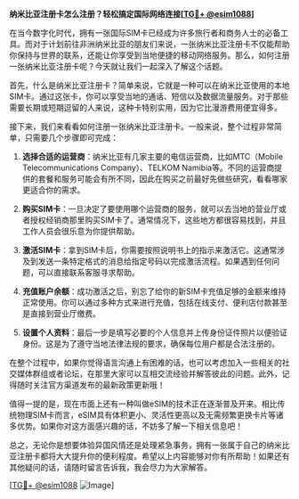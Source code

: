 **纳米比亚注册卡怎么注册？轻松搞定国际网络连接[[TG💪+ @esim1088](https://t.me/s/esim1088)]**

在当今数字化时代，拥有一张国际SIM卡已经成为许多旅行者和商务人士的必备工具。而对于计划前往非洲纳米比亚的朋友们来说，一张纳米比亚注册卡不仅能帮助你保持与世界的联系，还能让你享受到当地便捷的移动网络服务。那么，如何注册一张纳米比亚注册卡呢？今天就让我们一起深入了解这个话题。

首先，什么是纳米比亚注册卡？简单来说，它就是一种可以在纳米比亚使用的本地SIM卡。通过这张卡，你可以享受当地的通话、短信以及数据流量服务。对于那些需要长期或短期逗留的人来说，这种卡特别实用，因为它比漫游费用便宜得多。

接下来，我们来看看如何注册一张纳米比亚注册卡。一般来说，整个过程非常简单，只需要几个步骤即可完成：

1. **选择合适的运营商**：纳米比亚有几家主要的电信运营商，比如MTC（Mobile Telecommunications Company）、TELKOM Namibia等。不同的运营商提供的套餐和服务可能会有所不同，因此在购买之前最好先做些研究，看看哪家更适合你的需求。

2. **购买SIM卡**：一旦决定了要使用哪个运营商的服务，就可以去当地的营业厅或者授权经销商那里购买SIM卡了。通常情况下，这些地方都很容易找到，并且工作人员会很乐意为你提供帮助。

3. **激活SIM卡**：拿到SIM卡后，你需要按照说明书上的指示来激活它。这通常涉及到发送一条特定格式的消息给指定号码以完成激活流程。如果遇到任何问题，可以直接联系客服寻求帮助。

4. **充值账户余额**：成功激活之后，别忘了给你的新SIM卡充值足够的金额来维持正常使用。你可以通过多种方式来进行充值，包括在线支付、便利店付款甚至是直接到营业厅缴费。

5. **设置个人资料**：最后一步是填写必要的个人信息并上传身份证件照片以便验证身份。这是为了遵守当地法律法规的要求，确保每位用户都是合法注册的。

在整个过程中，如果你觉得语言沟通上有困难的话，也可以考虑加入一些相关的社交媒体群组或者论坛，在那里大家可以互相交流经验并解答彼此的问题。此外，记得随时关注官方渠道发布的最新政策更新哦！

值得一提的是，现在市面上还有一种叫做eSIM的技术正在逐渐普及开来。相比传统物理SIM卡而言，eSIM具有体积更小、灵活性更高以及无需频繁更换卡片等诸多优势。如果你对这方面感兴趣的话，不妨多了解一下相关信息吧！

总之，无论你是想要体验异国风情还是处理紧急事务，拥有一张属于自己的纳米比亚注册卡都将大大提升你的便利程度。希望以上内容能够对你有所帮助！如果还有其他疑问的话，请随时留言告诉我，我会尽力为大家解答。

[[TG💪+ @esim1088](https://t.me/s/esim1088) ![Image](https://i.postimg.cc/4NQfJmqS/Snipaste-2025-05-13-00-14-12.png)]